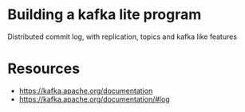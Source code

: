 # Building a kafka lite program
Distributed commit log, with replication, topics and kafka like features
















# Resources
- https://kafka.apache.org/documentation
- https://kafka.apache.org/documentation/#log